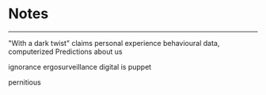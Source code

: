 # Notes
---
"With a dark twist"
claims personal experience
behavioural data, computerized
Predictions about us

ignorance
ergosurveillance
digital is puppet

pernitious